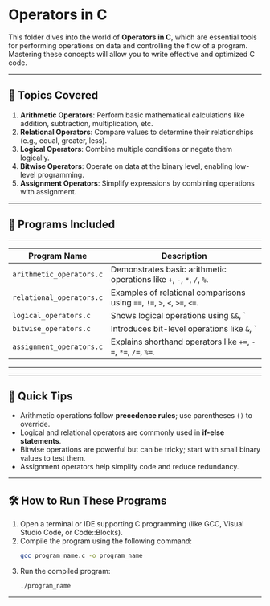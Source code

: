 # **Operators in C**

This folder dives into the world of **Operators in C**, which are essential tools for performing operations on data and controlling the flow of a program. Mastering these concepts will allow you to write effective and optimized C code.

---

## 🚀 **Topics Covered**
1. **Arithmetic Operators**: Perform basic mathematical calculations like addition, subtraction, multiplication, etc.  
2. **Relational Operators**: Compare values to determine their relationships (e.g., equal, greater, less).  
3. **Logical Operators**: Combine multiple conditions or negate them logically.  
4. **Bitwise Operators**: Operate on data at the binary level, enabling low-level programming.  
5. **Assignment Operators**: Simplify expressions by combining operations with assignment.

---

## 📂 **Programs Included**
 _____________________________________________________________________________________________
| Program Name           | Description                                                       |
|------------------------|-------------------------------------------------------------------|
| `arithmetic_operators.c` | Demonstrates basic arithmetic operations like `+`, `-`, `*`, `/`, `%`. |
| `relational_operators.c` | Examples of relational comparisons using `==`, `!=`, `>`, `<`, `>=`, `<=`. |
| `logical_operators.c`    | Shows logical operations using `&&`, `||`, and `!`.              |
| `bitwise_operators.c`    | Introduces bit-level operations like `&`, `|`, `^`, `~`, `<<`, `>>`. |
| `assignment_operators.c` | Explains shorthand operators like `+=`, `-=`, `*=`, `/=`, `%=`.  |
-----------------------------------------------------------------------------------------------

---

## 🌟 **Quick Tips**
- Arithmetic operations follow **precedence rules**; use parentheses `()` to override.  
- Logical and relational operators are commonly used in **if-else statements**.  
- Bitwise operations are powerful but can be tricky; start with small binary values to test them.  
- Assignment operators help simplify code and reduce redundancy.

---

## 🛠 **How to Run These Programs**
1. Open a terminal or IDE supporting C programming (like GCC, Visual Studio Code, or Code::Blocks).  
2. Compile the program using the following command:  
   ```bash
   gcc program_name.c -o program_name
   ```  
3. Run the compiled program:  
   ```bash
   ./program_name
   ```  

---
